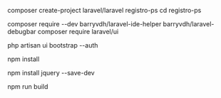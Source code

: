 composer create-project laravel/laravel registro-ps
cd registro-ps

composer require --dev barryvdh/laravel-ide-helper barryvdh/laravel-debugbar
composer require laravel/ui


php artisan ui bootstrap --auth

npm install

npm install jquery --save-dev

npm run build

